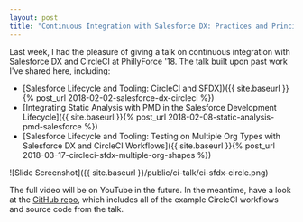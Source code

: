```yaml
---
layout: post
title: "Continuous Integration with Salesforce DX: Practices and Principles for All"
---
```


Last week, I had the pleasure of giving a talk on continuous integration with Salesforce DX and CircleCI at PhillyForce '18. The talk built upon past work I've shared here, including:

 - [Salesforce Lifecycle and Tooling: CircleCI and SFDX])({{ site.baseurl }}{% post_url 2018-02-02-salesforce-dx-circleci %})
 - [Integrating Static Analysis with PMD in the Salesforce Development Lifecycle]({{ site.baseurl }}{% post_url 2018-02-08-static-analysis-pmd-salesforce %})
 - [Salesforce Lifecycle and Tooling: Testing on Multiple Org Types with Salesforce DX and CircleCI Workflows]({{ site.baseurl }}{% post_url 2018-03-17-circleci-sfdx-multiple-org-shapes %})

 ![Slide Screenshot]({{ site.baseurl }}/public/ci-talk/ci-sfdx-circle.png)

The full video will be on YouTube in the future. In the meantime, have a look at the [GitHub repo](https://github.com/davidmreed/circleci-sfdx-examples), which includes all of the example CircleCI workflows and source code from the talk.